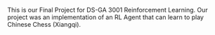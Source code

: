 This is our Final Project for DS-GA 3001 Reinforcement Learning. Our project was an implementation of an RL Agent that can learn to play Chinese Chess (Xiangqi).
